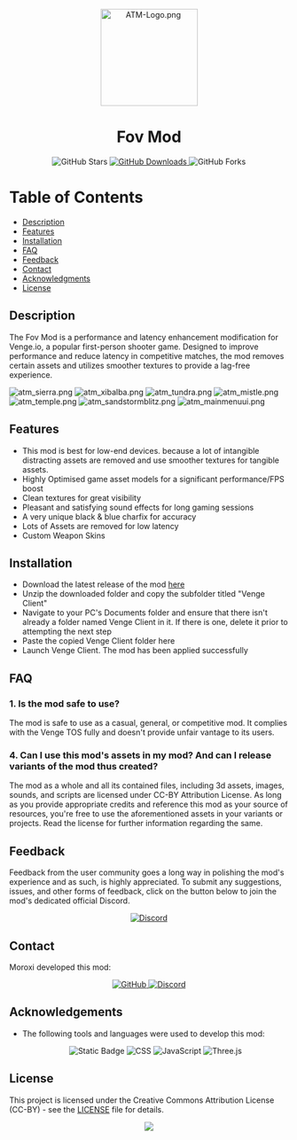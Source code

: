 <p align="center">
  <img src="https://cdn.discordapp.com/attachments/1230066104521592884/1230779096771072010/4a1c489e0cd5713a1b45e5a2be3ceaa7.png?ex=66348f5b&is=66221a5b&hm=c34d2fba8a947fd85239146b08092b4001294ad684b9e5cc23df28468b0e2c40&" width="175" alt="ATM-Logo.png">
</p>

<h1 align="center">Fov Mod</h1>

<p align="center">
  <img alt="GitHub Stars" src="https://img.shields.io/github/stars/Moroxi/Fov-Mod?style=for-the-badge">
  <a href="https://github.com/Moroxi/Fov-Mod/releases">
  <img alt="GitHub Downloads" src="https://img.shields.io/github/downloads/Moroxi/Fov-Mod/total.svg?style=for-the-badge">
  </a>
  <img alt="GitHub Forks" src="https://img.shields.io/github/forks/Moroxi/Fov-Mod.svg?style=for-the-badge">
</p>

# Table of Contents

- [Description](#description)
- [Features](#features)
- [Installation](#installation)
- [FAQ](#faq)
- [Feedback](#feedback)
- [Contact](#contact)
- [Acknowledgments](#acknowledgments)
- [License](#license)

## Description  <a name="description"></a>

The Fov Mod is a performance and latency enhancement modification for Venge.io, a popular first-person shooter game. Designed to improve performance and reduce latency in competitive matches, the mod removes certain assets and utilizes smoother textures to provide a lag-free experience.

![atm_sierra.png](https://cdn.discordapp.com/attachments/1230066104521592884/1230784024247664670/image.png?ex=663493f2&is=66221ef2&hm=d81ef4152acef4e0ecca1c8b146772c496cd629ad52392a0a45324017fc87113&)
![atm_xibalba.png](https://cdn.discordapp.com/attachments/1230066104521592884/1230784263935492176/image.png?ex=6634942b&is=66221f2b&hm=1a61cebe9589fa69efd942f5425491b94aa65e27031acd696ca3dda23340cdb1&)
![atm_tundra.png](https://cdn.discordapp.com/attachments/1230066104521592884/1230784476838236200/image.png?ex=6634945e&is=66221f5e&hm=e569e8966b8d8cbec2589f7799d58691f7590cca5e8e772720957fadf6fd6ee1&)
![atm_mistle.png](https://cdn.discordapp.com/attachments/1230066104521592884/1230784873841819688/image.png?ex=6623713c&is=66221fbc&hm=75cacfae99fff1b4e4cb1db6c0f85570802dec585f84f1fd2c8b21e633a302e2&)
![atm_temple.png](https://cdn.discordapp.com/attachments/1230066104521592884/1230785166813827176/image.png?ex=66349502&is=66222002&hm=7efc5cb1d8d845f09694223ec843501727afff557a8c070a32c0e8974c76bf5f&)
![atm_sandstormblitz.png](https://cdn.discordapp.com/attachments/1230066104521592884/1230785840850931762/image.png?ex=663495a3&is=662220a3&hm=9260861bd959015162fd9e19b2401a06bf94c6869f2a0e3bc55befc38c0af7af&)
![atm_mainmenuui.png](https://cdn.discordapp.com/attachments/1230066104521592884/1230778219498831963/image.png?ex=66348e8a&is=6622198a&hm=5e409bdbcb387b5efdb290862652e835f29e554ba8199b266f199c99dcddddce&)

## Features  <a name="features"></a>

- This mod is best for low-end devices. because a lot of intangible distracting assets are removed and use smoother textures for tangible assets.
- Highly Optimised game asset models for a significant performance/FPS boost
- Clean textures for great visibility
- Pleasant and satisfying sound effects for long gaming sessions
- A very unique black & blue charfix for accuracy
- Lots of Assets are removed for low latency
- Custom Weapon Skins

## Installation  <a name="installation"></a>

- Download the latest release of the mod [here](https://github.com/Moroxi/Fov-Mod/releases)
- Unzip the downloaded folder and copy the subfolder titled "Venge Client"
- Navigate to your PC's Documents folder and ensure that there isn't already a folder named Venge Client in it. If there is one, delete it prior to attempting the next step
- Paste the copied Venge Client folder here
- Launch Venge Client. The mod has been applied successfully

## FAQ  <a name="faq"></a>

### 1. Is the mod safe to use?

The mod is safe to use as a casual, general, or competitive mod. It complies with the Venge TOS fully and doesn't provide unfair vantage to its users.

### 4. Can I use this mod's assets in my mod? And can I release variants of the mod thus created?

The mod as a whole and all its contained files, including 3d assets, images, sounds, and scripts are licensed under CC-BY Attribution License. As long as you provide appropriate credits and reference this mod as your source of resources, you're free to use the aforementioned assets in your variants or projects. Read the license for further information regarding the same.

## Feedback  <a name="feedback"></a>

Feedback from the user community goes a long way in polishing the mod's experience and as such, is highly appreciated. To submit any suggestions, issues, and other forms of feedback, click on the button below to join the mod's dedicated official Discord.
<p align="center">
  <a href="https://discord.gg/sT8b5r9vwB">
    <img alt="Discord" src="https://img.shields.io/badge/Discord-5865F2?style=for-the-badge&logo=discord&logoColor=white">
  </a>
</p>

## Contact  <a name="contact"></a>

Moroxi developed this mod:

<p align="center"><a href="https://github.com/Moroxi">
    <img alt="GitHub" src="https://img.shields.io/badge/GitHub-181717?style=for-the-badge&logo=github&logoColor=white">
  </a>
  <a href="https://discord.com/users/725607271945732157">
    <img alt="Discord" src="https://img.shields.io/badge/Discord-5865F2?style=for-the-badge&logo=discord&logoColor=white">
  </a>
</p>

## Acknowledgements  <a name="acknowledgments"></a>

- The following tools and languages were used to develop this mod: <p align="center">
  <img alt="Static Badge" src="https://img.shields.io/badge/PIXLR-%233EBBDF?style=for-the-badge&logo=pixlr&logoColor=white&color=black">
  <img alt="CSS" src="https://img.shields.io/badge/CSS-1572B6?style=for-the-badge&logo=css3">
  <img alt="JavaScript" src="https://img.shields.io/badge/JavaScript-F7DF1E?style=for-the-badge&logo=javascript&logoColor=black">
  <img alt="Three.js" src="https://img.shields.io/badge/Three.js-000000?style=for-the-badge&logo=three.js">
</p>

## License  <a name="license"></a>

This project is licensed under the Creative Commons Attribution License (CC-BY) - see the [LICENSE](LICENSE) file for details.

<p align="center">
  <img src="https://cdn.discordapp.com/attachments/1195653788820836432/1231123905498976276/Fov.gif?ex=6635d07c&is=66235b7c&hm=add5c94b7416b4361d400ba4efb0ee1003340742ce054d20fbc7df9d9c59b117&"autoplay loop>
</p>
